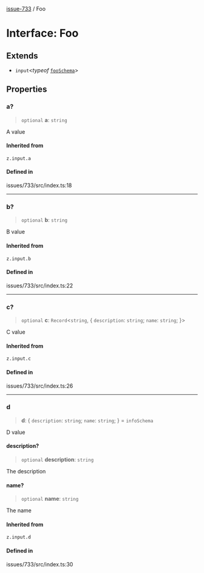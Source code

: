 [issue-733](../README.md) / Foo

# Interface: Foo

## Extends

- `input`\<*typeof* [`fooSchema`](../variables/fooSchema.md)\>

## Properties

### a?

> `optional` **a**: `string`

A value

#### Inherited from

`z.input.a`

#### Defined in

issues/733/src/index.ts:18

***

### b?

> `optional` **b**: `string`

B value

#### Inherited from

`z.input.b`

#### Defined in

issues/733/src/index.ts:22

***

### c?

> `optional` **c**: `Record`\<`string`, \{ `description`: `string`; `name`: `string`; \}\>

C value

#### Inherited from

`z.input.c`

#### Defined in

issues/733/src/index.ts:26

***

### d

> **d**: \{ `description`: `string`; `name`: `string`; \} = `infoSchema`

D value

#### description?

> `optional` **description**: `string`

The description

#### name?

> `optional` **name**: `string`

The name

#### Inherited from

`z.input.d`

#### Defined in

issues/733/src/index.ts:30
